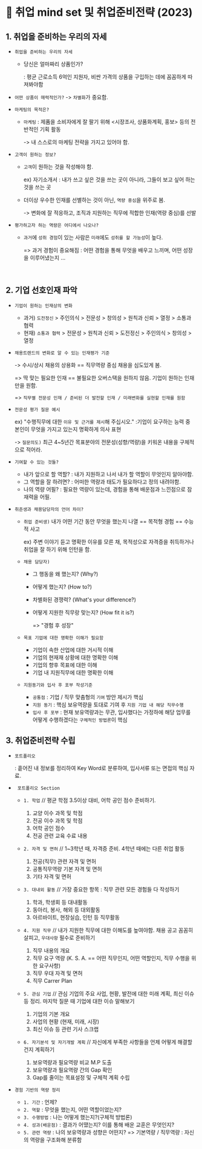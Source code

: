 # 📖 취업 mind set 및 취업준비전략 (2023)

## 1. 취업을 준비하는 우리의 자세

  * `취업을 준비하는 우리의 자세`
    * 당신은 얼마짜리 상품인가?
      
      : 평균 근로소득 6억인 지원자, 비싼 가격의 상품을 구입하는 데에 꼼꼼하게 따져봐야함

  * `어떤 상품이 매력적인가?` -> `차별화`가 중요함.

  * `마케팅의 목적은?`
    
    * `마케팅` : 제품을 소비자에게 잘 팔기 위해 <시장조사, 상품화계획, 홍보> 등의 전반적인 기획 활동
      
      -> 내 스스로의 마케팅 전략을 가지고 있어야 함.

  * `고객이 원하는 정보?`
    * `고객`이 원하는 것을 작성해야 함.
      
      ex) 자기소개서 : 내가 쓰고 싶은 것을 쓰는 곳이 아니라, 그들이 보고 싶어 하는 것을 쓰는 곳
    * 더이상 우수한 인재를 선별하는 것이 아닌, `역량 중심`을 위주로 봄.
      
      -> 변화에 잘 적응하고, 조직과 지원하는 직무에 적합한 인재(역량 중심)를 선발

  * `평가하고자 하는 역량은 어디에서 나오나?`
    * `과거`에 `성취 경험`이 있는 사람은 `미래`에도 `성취를 할 가능성`이 높다.
      
      => 과거 경험이 중요해짐 : 어떤 경험을 통해 무엇을 배우고 느끼며, 어떤 성장을 이루어냈는지 ...

<br>
    
## 2. 기업 선호인재 파악

  * `기업이 원하는 인재상의 변화`
    * 과거) `도전정신` > 주인의식 > 전문성 > 창의성 > 원칙과 신뢰 > 열정 > 소통과 협력
    * 현재) `소통과 협력` > 전문성 > 원칙과 신뢰 > 도전정신 > 주인의식 > 창의성 > 열정

  * `채용트렌드의 변화로 알 수 있는 인재평가 기준`
    
    -> 수시/상시 채용의 상용화 == 직무역량 중심 채용을 심도있게 봄.
    
    => 딱 맞는 필요한 인재 == 불필요한 오버스택을 원하지 않음. 기업이 원하는 인재만을 원함.
    
    => `직무별 전문성 인재 / 준비된 더 발전할 인재 / 미래변화를 실현할 인재를 원함`
    
  * `전문성 평가 질문 예시`

    ex) "수행직무에 대한 `이유 및 근거를 제시`해 주십시오." :기업이 요구하는 능력 중 본인이 무엇을 가지고 있는지 명확하게 의사 표현
    
       -> `질문의도)` 최근 4~5년간 목표분야의 전문성(성향/역량)을 키워온 내용을 구체적으로 적어라.
       
  * `기여할 수 있는 것들?`
    * 내가 앞으로 할 역할? : 내가 지원하고 나서 내가 할 역할이 무엇인지 알아야함.
    * 그 역할을 잘 하려면? : 어떠한 역량과 태도가 필요하다고 정의 내려야함.
    * 나의 역량 어필? : 필요한 역량이 있는데, 경험을 통해 배운점과 느낀점으로 잠재력을 어필.
      
  * `취준생과 채용담당자의 언어 차이?`
    * `취업 준비생)` 내가 어떤 기간 동안 무엇을 했는지 나열 == 목적형 경험 == 수능적 사고
      
      ex) 주변 이야기 듣고 명확한 이유를 모른 채, 목적성으로 자격증을 취득하거나 취업을 잘 하기 위해 인턴을 함.
      
    * `채용 담당자)`
      * 그 행동을 왜 했는지? (Why?)
      * 어떻게 했는지? (How to?)
      * 차별화된 경쟁력? (What's your difference?)
      * 어떻게 지원한 직무랑 맞는지? (How fit it is?)
        
        => "경험 후 성장"

    * `목표 기업에 대한 명확한 이해가 필요함`
      * 기업이 속한 산업에 대한 거시적 이해
      * 기업의 현재재 상황에 대한 명확한 이해
      * 기업의 향후 목표에 대한 이해
      * 기업 내 지원직무에 대한 명확한 이해
     
    * `지원동기와 입사 후 포부 작성기준`
      * `공통점` : 기업 / 직무 맞춤형의 `기여` 방안 제시가 핵심
      * `지원 동기` : 핵심 보유역량을 토대로 기여 후 `지원 기업 내 해당 직무수행`
      * `입사 후 포부` : 현재 보유역량과는 무관, 입사했다는 가정하에 해당 업무를 어떻게 수행하겠다는 `구체적인 방법론`이 핵심

## 3. 취업준비전략 수립

 * `포트폴리오`

   : 흩어진 내 정보를 정리하여 Key Word로 분류하여, 입사서류 또는 면접의 핵심 자료.

* ` 포트폴리오 Section`
  * `1. 학업` // 평균 학점 3.5이상 대비, 어학 공인 점수 준비하기.
    1) 교양 이수 과목 및 학점
    2) 전공 이수 과목 및 학점
    3) 어학 공인 점수
    4) 전공 관련 교육 수료 내용
  
  * `2. 자격 및 면허` // 1~3학년 때, 자격증 준비. 4학년 때에는 다른 취업 활동
    1) 전공(직무) 관련 자격 및 면허
    2) 공통직무역량 기본 자격 및 면허
    3) 기타 자격 및 면허
   
  * `3. 대내외 활동` // 가장 중요한 항목 : 직무 관련 모든 경험들 다 작성하기
    1) 학과, 학생회 등 대내활동
    2) 동아리, 봉사, 해외 등 대외활동
    3) 아르바이트, 현장실습, 인턴 등 직무활동
       
  * `4. 지원 직무` // 내가 지원한 직무에 대한 이해도를 높여야함. 채용 공고 꼼꼼히 살피고, `우대사항` 필수로 준비하기
    1) 직무 내용의 개요
    2) 직무 요구 역량 (K. S. A. == 어떤 직무인지, 어떤 역할인지, 직무 수행을 위한 요구사항)
    3) 직무 우대 자격 및 면허
    4) 직무 Carrer Plan
   
  * `5. 관심 기업` // 관심 기업의 주요 사업, 현황, 발전에 대한 미래 계획, 최신 이슈 등 정리. 마지막 질문 때 기업에 대한 이슈 말해보기
    1) 기업의 기본 개요
    2) 사업의 현황 (현재, 미래, 시장)
    3) 최신 이슈 등 관련 기사 스크랩
       
  * `6. 자기분석 및 자기개발 계획` // 자신에게 부족한 사항들을 언제 어떻게 해결할건지 계획하기
    1) 보유역량과 필요역량 비교 M.P 도출
    2) 보유역량과 필요역량 간의 Gap 확인
    3) Gap를 줄이는 목표설정 및 구체적 계획 수립
       
* `경험 기반의 역량 정리`
  * `1. 기간` : 언제?
  * `2. 역할` : 무엇을 했는지, 어떤 역할이었는지?
  * `3. 수행방법` : 나는 어떻게 했는지?(구체적 방법론)
  * `4. 성과(배운점)` : 결과가 어땠는지? 이를 통해 배운 교훈은 무엇인지?
  * `5. 관련 역량` : 나의 보유역량과 성향은 어떤지?
  => 기본역량 / 직무역량 : 자신의 역량을 구조화해 분류함
    
